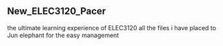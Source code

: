 ## New_ELEC3120_Pacer
the ultimate learning experience of ELEC3120 
all the files i have placed to Jun elephant for the easy management
